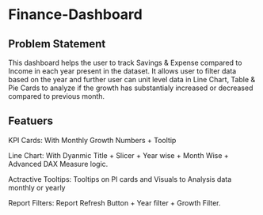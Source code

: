 # Finance-Dashboard

## Problem Statement

This dashboard helps the user to track Savings & Expense compared to Income in each year present in the dataset. It allows user to filter data based on the year and further user can unit level data in Line Chart, Table & Pie Cards to analyze if the growth has substantialy increased or decreased compared to previous month.

## Featuers

KPI Cards:
With Monthly Growth Numbers + Tooltip

Line Chart:
With Dyanmic Title + Slicer + Year wise + Month Wise + Advanced DAX Measure logic.

Actractive Tooltips: 
Tooltips on PI cards and Visuals to Analysis data monthly or yearly

Report Filters:
Report Refresh Button + Year filter + Growth Filter.
